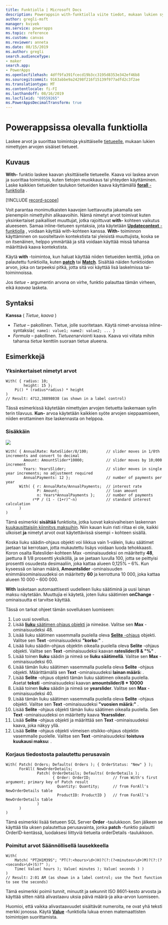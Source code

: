 ```yaml
---
title: Funktiolla | Microsoft Docs
description: Powerappsin with-funktiolla viite tiedot, mukaan lukien syntaksi
author: gregli-msft
manager: kvivek
ms.service: powerapps
ms.topic: reference
ms.custom: canvas
ms.reviewer: anneta
ms.date: 08/15/2019
ms.author: gregli
search.audienceType:
- maker
search.app:
- PowerApps
ms.openlocfilehash: 4dff9fa391fcecd19b3cc3195d8353e342ef46b8
ms.sourcegitcommit: 9163abbe9a24298f216f15139f977adfd2c3f2ae
ms.translationtype: MT
ms.contentlocale: fi-FI
ms.lasthandoff: 08/16/2019
ms.locfileid: "69559265"
ms.PowerAppsDecimalTransform: true
---
```

# <a name="with-function-in-powerapps"></a>Powerappsissa olevalla funktiolla
Laskee arvot ja suorittaa toimintoja yksittäiselle [tietueelle](../working-with-tables.md#records), mukaan lukien nimettyjen arvojen sisäiset tietueet.

## <a name="description"></a>Kuvaus

**With-** funktio laskee kaavan yksittäiselle tietueelle.  Kaava voi laskea arvon ja suorittaa toimintoja, kuten tietojen muokkaus tai yhteyden käyttäminen.  Laske kaikkien tietueiden taulukon tietueiden kaava käyttämällä [ **forall** -funktiolla](function-with.md) .

[!INCLUDE [record-scope](../../../includes/record-scope.md)]

Voit parantaa monimutkaisten kaavojen luettavuutta jakamalla sen pienempiin nimettyihin alikaavoihin.  Nämä nimetyt arvot toimivat kuten yksinkertaiset paikalliset muuttujat, jotka rajoittuvat **with-** kohteen vaikutus alueeseen.  Samaa inline-tietueen syntaksia, jota käytetään [ **Updatecontext** -funktiolla](function-updatecontext.md) , voidaan käyttää with-kohteen kanssa.  **With-** toiminnon käyttäminen on suositeltavin kontekstista tai yleisistä muuttujista, koska se on itsenäinen, helppo ymmärtää ja sitä voidaan käyttää missä tahansa määrittävä kaava kontekstista.  

Käytä **with** -toimintoa, kun haluat käyttää niiden tietueiden kenttiä, jotka on palautettu funktioilla, kuten [**patch**](function-patch.md) tai [**Match**](function-ismatch.md).  Sisältää näiden funktioiden arvon, joka on tarpeeksi pitkä, jotta sitä voi käyttää lisä laskelmissa tai-toiminnoissa.  

Jos *tietue* **-** argumentin arvona on virhe, funktio palauttaa tämän virheen, eikä *kaavaa* lasketa.

## <a name="syntax"></a>Syntaksi
**Kanssa** ( *Tietue*, *kaava* )

* *Tietue* – pakollinen. Tietue, jolle suoritetaan.  Käytä nimet-arvoissa inline-syntaksia`{ name1: value1; name2: value2; ... }`
* *Formula* – pakollinen.  *Tietueen*arviointi kaava.  Kaava voi viitata mihin tahansa *tietue* kenttiin suoraan tietue alueena.

## <a name="examples"></a>Esimerkkejä

### <a name="simple-named-values"></a>Yksinkertaiset nimetyt arvot

```powerapps-comma
With( { radius: 10; 
        height: 15 };
    Pi() * (radius*radius) * height
)
// Result: 4712,38898038 (as shown in a label control)
```

Tässä esimerkissä käytetään nimettyjen arvojen tietuetta laskemaan sylin terin tilavuus.  **Kun-** arvoa käytetään kaikkien syöte arvojen sieppaamiseen, niiden erottaminen itse laskennasta on helppoa.  

### <a name="nested-with"></a>Sisäkkäin

![](media/function-with/interest-calculator.gif)

```powerapps-comma
With( { AnnualRate: RateSlider/8/100;        // slider moves in 1/8th increments and convert to decimal
        Amount: AmountSlider*10000;          // slider moves by 10;000 increment
        Years: YearsSlider;                  // slider moves in single year increments; no adjustment required
        AnnualPayments: 12 };                // number of payments per year
      With( { r: AnnualRate/AnnualPayments;  // interest rate
              P: Amount;                     // loan amount
              n: Years*AnnualPayments };     // number of payments
            r*P / (1 - (1+r)^-n)             // standard interest calculation
      )
)  
```

Tämä esimerkki **sisältää** funktioita, jotka luovat kaksivaiheisen laskennan [kuukausittaisiin kiinnitys maksuihin](https://en.wikipedia.org/wiki/Mortgage_calculator#Monthly_payment_formula).  Niin kauan kuin risti riitaa ei ole, kaikki ulkoiset **ja** nimetyt arvot ovat käytettävissä sisempi **-** kohteen sisällä.

Koska liuku säädin-ohjaus objekti voi liikkua vain 1-välein, liuku säätimet jaetaan tai kerrotaan, jotta mukautettu lisäys voidaan luoda tehokkaasti.  Koron osalta Rateslider-kohteen Max -ominaisuudeksi on määritetty **48**, jaettuna 8 1/8 prosentti yksiköllä, ja se jaetaan luvulla 100, jotta se peittyisi prosentti osuudesta desimaaliin, joka kattaa alueen 0,125% – 6%.  Kun kyseessä on lainan määrä, **Amountslider** -ominaisuuden enimmäisominaisuudeksi on määritetty **60** ja kerrottuna 10 000, joka kattaa alueen 10 000 – 600 000.

**With** lasketaan automaattisesti uudelleen liuku säätiminä ja uusi lainan maksu näytetään.  Muuttujia ei käytetä, joten liuku säätimien **onChange** -ominaisuutta ei tarvitse käyttää.

Tässä on tarkat ohjeet tämän sovelluksen luomiseen:
1. Luo uusi sovellus.
2. Lisää [ **liuku** säätimen ohjaus objekti](../controls/control-slider.md) ja nimeäse.  Valitse sen **Max** -ominaisuudeksi 48.
3. Lisää liuku säätimen vasemmalla puolella oleva [ **Selite** -ohjaus](../controls/control-text-box.md) objekti.  Valitse sen **Text** -ominaisuudeksi **"korko:"** .
3. Lisää liuku säädin-ohjaus objektin oikealla puolella oleva **Selite** -ohjaus objekti.  Valitse sen **Text** -ominaisuudeksi kaavan **rateslider/8&nbsp;& "%"** .
3. Lisää toinen **liuku** säädin ja nimeä se **liuku säätimellä**.  Valitse sen **Max** -ominaisuudeksi 60.
3. Lisää tämän liuku säätimen vasemmalla puolella oleva **Selite** -ohjaus objekti.  Määrittämällä sen **Text** -ominaisuudeksi **lainan määrä:** . 
3. Lisää **Selite** -ohjaus objekti tämän liuku säätimen oikealla puolella.  Asetat **teksti** -ominaisuudeksi kaavan **amountslider/8 * 10000**
4. Lisää toinen **liuku** säädin ja nimeä se **yearslider**.  Valitse sen **Max** -ominaisuudeksi 40.
3. Lisää tämän liuku säätimen vasemmalla puolella oleva **Selite** -ohjaus objekti.  Valitse sen **Text** -ominaisuudeksi **"vuosien määrä:"** . 
3. Lisää **Selite** -ohjaus objekti tämän liuku säätimen oikealla puolella.  Sen **Text** -ominaisuudeksi on määritetty kaava **Yearsslider**.
5. Lisää **Selite** -ohjaus objekti ja määrittää sen **Text** -ominaisuudeksi kaava, joka näkyy yllä.
3. Lisää **Selite** -ohjaus objekti viimeisen otsikko-ohjaus objektin vasemmalle puolelle.  Valitse sen **Text** -ominaisuudeksi **toistuva kuukausi maksu:** .  

### <a name="primary-key-returned-from-patch"></a>Korjaus tiedostosta palautettu perusavain

```powerapps-comma
With( Patch( Orders; Defaults( Orders ); { OrderStatus: "New" } );
      ForAll( NewOrderDetails; 
              Patch( OrderDetails; Defaults( OrderDetails ); 
                     { Order: OrderID;          // from With's first argument; primary key of Patch result
                       Quantity: Quantity;      // from ForAll's NewOrderDetails table
                       ProductID: ProductID }   // from ForAll's NewOrderDetails table
              )
      )
)
```

Tämä esimerkki lisää tietueen SQL Server **Order** -taulukkoon.  Sen jälkeen se käyttää tila uksen palautettua perusavainta, jonka **patch** -funktio palautti OrderID-kentässä, luodaksesi liittyviä tietueita orderDetails -taulukkoon.  

### <a name="extracted-values-with-a-regular-expression"></a>Poimitut arvot Säännöllisellä lausekkeella

```powerapps-comma
With( 
    Match( "PT2H1M39S"; "PT(?:<hours>\d+)H)?(?:(?<minutes>\d+)M)?(?:(?<seconds>\d+)S)?" );
    Time( Value( hours ); Value( minutes ); Value( seconds ) )
)
// Result: 2:01 AM (as shown in a label control; use the Text function to see the seconds)
```

Tämä esimerkki poimii tunnit, minuutit ja sekunnit ISO 8601-kesto arvosta ja käyttää sitten näitä alivastaavu uksia päivä määrä-ja aika-arvon luomiseen. 

Huomioi, että vaikka alivastaavuudet sisältävät numeroita, ne ovat yhä teksti merkki jonossa.  Käytä [**Value**](function-value.md) -funktiolla lukua ennen matemaattisten toimintojen suorittamista.  

